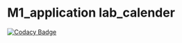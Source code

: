 # M1_application lab_calender
[![Codacy Badge](https://app.codacy.com/project/badge/Grade/9099a83b41774664bc3ab591954175f1)](https://www.codacy.com/gh/Akshaykc7/M1_application-lab_calender/dashboard?utm_source=github.com&amp;utm_medium=referral&amp;utm_content=Akshaykc7/M1_application-lab_calender&amp;utm_campaign=Badge_Grade)
